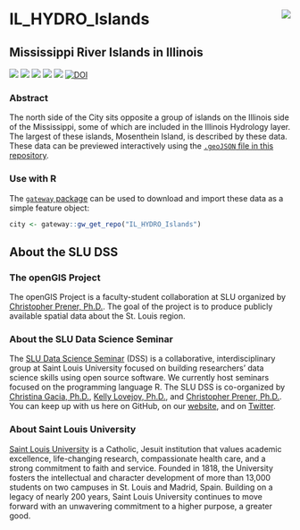 # IL_HYDRO_Islands <img src="https://slu-dss.github.io/img/gisLogoSm.png" align="right" />
## Mississippi River Islands in Illinois

[![](https://img.shields.io/badge/extent-Madison%20County,%20IL-red.svg)](https://github.com/slu-openGIS/IL_HYDRO_Islands/)
[![](https://img.shields.io/badge/category-physical%20geography-orange.svg)](https://github.com/slu-openGIS/IL_HYDRO_Islands/)
[![](https://img.shields.io/github/release/slu-openGIS/IL_HYDRO_Islands.svg?label=version)](https://github.com/slu-openGIS/IL_HYDRO_Islands/releases)
[![](https://img.shields.io/github/last-commit/slu-openGIS/IL_HYDRO_Islands.svg)](https://github.com/slu-openGIS/IL_HYDRO_Islands/commits/master)
[![](https://img.shields.io/github/repo-size/slu-openGIS/IL_HYDRO_Islands.svg)](https://github.com/slu-openGIS/IL_HYDRO_Islands/)
[![DOI](https://zenodo.org/badge/121709236.svg)](https://zenodo.org/badge/latestdoi/121709236)

### Abstract
The north side of the City sits opposite a group of islands on the Illinois side of the Mississippi, some of which are included in the Illinois Hydrology layer. The largest of these islands, Mosenthein Island, is described by these data. These data can be previewed interactively using the [`.geoJSON` file in this repository](https://github.com/slu-openGIS/IL_HYDRO_Islands/blob/master/geoJSON/IL_HYDRO_Islands.geoJSON).

### Use with R
The [`gateway` package](https://github.com/slu-openGIS/gateway) can be used to download and import these data as a simple feature object:

```r
city <- gateway::gw_get_repo("IL_HYDRO_Islands")
```

## About the SLU DSS
### The openGIS Project
The openGIS Project is a faculty-student collaboration at SLU organized by [Christopher Prener, Ph.D.](mailto:chris.prener@slu.edu}). The goal of the project is to produce publicly available spatial data about the St. Louis region.

### About the SLU Data Science Seminar
The [SLU Data Science Seminar](https://slu-dss.githb.io) (DSS) is a collaborative, interdisciplinary group at Saint Louis University focused on building researchers’ data science skills using open source software. We currently host seminars focused on the programming language R. The SLU DSS is co-organized by [Christina Gacia, Ph.D.](mailto:christina.garcia@slu.edu), [Kelly Lovejoy, Ph.D.](mailto:kelly.lovejoy@slu.edu@slu.edu), and [Christopher Prener, Ph.D.](mailto:chris.prener@slu.edu}). You can keep up with us here on GitHub, on our [website](https://slu-dss.githb.io), and on [Twitter](https://twitter.com/SLUDSS).

### About Saint Louis University
[Saint Louis University](http://wwww.slu.edu) is a Catholic, Jesuit institution that values academic excellence, life-changing research, compassionate health care, and a strong commitment to faith and service. Founded in 1818, the University fosters the intellectual and character development of more than 13,000 students on two campuses in St. Louis and Madrid, Spain. Building on a legacy of nearly 200 years, Saint Louis University continues to move forward with an unwavering commitment to a higher purpose, a greater good.
